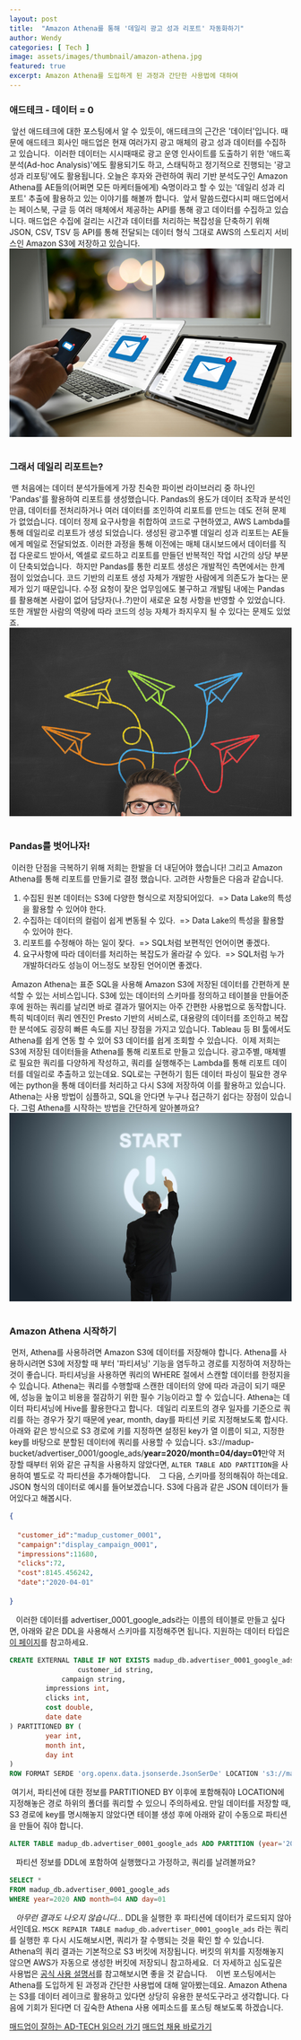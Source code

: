 ```yaml
---
layout: post
title:  "Amazon Athena를 통해 '데일리 광고 성과 리포트' 자동화하기" 
author: Wendy
categories: [ Tech ]
image: assets/images/thumbnail/amazon-athena.jpg
featured: true
excerpt: Amazon Athena를 도입하게 된 과정과 간단한 사용법에 대하여
---
```


### **애드테크 - 데이터 = 0**
​
앞선 애드테크에 대한 포스팅에서 알 수 있듯이, 애드테크의 근간은 '데이터'입니다. 때문에 애드테크 회사인 매드업은 현재 여러가지 광고 매체의 광고 성과 데이터를 수집하고 있습니다. 
​
이러한 데이터는 시시때때로 광고 운영 인사이트를 도출하기 위한 '애드혹 분석(Ad-hoc Analysis)'에도 활용되기도 하고, 스태틱하고 정기적으로 진행되는 '광고 성과 리포팅'에도 활용됩니다. 오늘은 후자와 관련하여 쿼리 기반 분석도구인 Amazon Athena를 AE들의(어쩌면 모든 마케터들에게) 숙명이라고 할 수 있는 '데일리 성과 리포트' 추출에 활용하고 있는 이야기를 해볼까 합니다.
​
앞서 말씀드렸다시피 매드업에서는 페이스북, 구글 등 여러 매체에서 제공하는 API를 통해 광고 데이터를 수집하고 있습니다. 매드업은 수집에 걸리는 시간과 데이터를 처리하는 복잡성을 단축하기 위해 JSON, CSV, TSV 등 API를 통해 전달되는 데이터 형식 그대로 AWS의 스토리지 서비스인 Amazon S3에 저장하고 있습니다. 
​
​
<img style="display:block;margin:0 auto;" src="../assets/images/amazon-athena/2.jpg">
​
### **그래서 데일리 리포트는?**
​
맨 처음에는 데이터 분석가들에게 가장 친숙한 파이썬 라이브러리 중 하나인 'Pandas'를 활용하여 리포트를 생성했습니다. Pandas의 용도가 데이터 조작과 분석인 만큼, 데이터를 전처리하거나 여러 데이터를 조인하여 리포트를 만드는 데도 전혀 문제가 없었습니다. 데이터 정제 요구사항을 취합하여 코드로 구현하였고, AWS Lambda를 통해 데일리로 리포트가 생성 되었습니다. 생성된 광고주별 데일리 성과 리포트는 AE들에게 메일로 전달되었죠. 이러한 과정을 통해 이전에는 매체 대시보드에서 데이터를 직접 다운로드 받아서, 엑셀로 로드하고 리포트를 만들던 반복적인 작업 시간의 상당 부분이 단축되었습니다. 
​
하지만 Pandas를 통한 리포트 생성은 개발적인 측면에서는 한계점이 있었습니다. 코드 기반의 리포트 생성 자체가 개발한 사람에게 의존도가 높다는 문제가 있기 때문입니다. 수정 요청이 잦은 업무임에도 불구하고 개발팀 내에는 Pandas를 활용해본 사람이 없어 담당자(나..?)만이 새로운 요청 사항을 반영할 수 있었습니다. 또한 개발한 사람의 역량에 따라 코드의 성능 자체가 좌지우지 될 수 있다는 문제도 있었죠. 
​
​
<img style="display:block;margin:0 auto;" src="../assets/images/amazon-athena/3.jpg">
​
### **Pandas를 벗어나자!**
​
이러한 단점을 극복하기 위해 저희는 한발을 더 내딛어야 했습니다! 그리고 Amazon Athena를 통해 리포트를 만들기로 결정 했습니다. 고려한 사항들은 다음과 같습니다.
​
​
​
1. 수집된 원본 데이터는 S3에 다양한 형식으로 저장되어있다. 
​
   => Data Lake의 특성을 활용할 수 있어야 한다.
​
2. 수집하는 데이터의 컬럼이 쉽게 변동될 수 있다. 
​
   => Data Lake의 특성을 활용할 수 있어야 한다.
​
3. 리포트를 수정해야 하는 일이 잦다. 
​
   => SQL처럼 보편적인 언어이면 좋겠다.
​
4. 요구사항에 따라 데이터를 처리하는 복잡도가 올라갈 수 있다. 
​
   => SQL처럼 누가 개발하더라도 성능이 어느정도 보장된 언어이면 좋겠다.
​
 
​
Amazon Athena는 표준 SQL을 사용해 Amazon S3에 저장된 데이터를 간편하게 분석할 수 있는 서비스입니다. S3에 있는 데이터의 스키마를 정의하고 테이블을 만들어준 후에 원하는 쿼리를 날리면 바로 결과가 떨어지는 아주 간편한 사용법으로 동작합니다. 특히 빅데이터 쿼리 엔진인 Presto 기반의 서비스로, 대용량의 데이터를 조인하고 복잡한 분석에도 굉장히 빠른 속도를 지닌 장점을 가지고 있습니다. Tableau 등 BI 툴에서도 Athena를 쉽게 연동 할 수 있어 S3 데이터를 쉽게 조회할 수 있습니다.
​
이제 저희는 S3에 저장된 데이터들을 Athena를 통해 리포트로 만들고 있습니다. 광고주별, 매체별로 필요한 쿼리를 다양하게 작성하고, 쿼리를 실행해주는 Lambda를 통해 리포트 데이터를 데일리로 추출하고 있는데요. SQL로는 구현하기 힘든 데이터 파싱이 필요한 경우에는 python을 통해 데이터를 처리하고 다시 S3에 저장하여 이를 활용하고 있습니다. Athena는 사용 방법이 심플하고, SQL을 안다면 누구나 접근하기 쉽다는 장점이 있습니다. 그럼 Athena를 시작하는 방법을 간단하게 알아볼까요?
​
​
<img style="display:block;margin:0 auto;" src="../assets/images/amazon-athena/4.jpg">
​
### **Amazon Athena 시작하기**
​
먼저, Athena를 사용하려면 Amazon S3에 데이터를 저장해야 합니다. 
​
Athena를 사용하시려면 S3에 저장할 때 부터 '파티셔닝' 기능을 염두하고 경로를 지정하여 저장하는 것이 좋습니다. 파티셔닝을 사용하면 쿼리의 WHERE 절에서 스캔할 데이터를 한정지을 수 있습니다. Athena는 쿼리를 수행할때 스캔한 데이터의 양에 따라 과금이 되기 때문에, 성능을 높이고 비용을 절감하기 위한 필수 기능이라고 할 수 있습니다. Athena는 데이터 파티셔닝에 Hive를 활용한다고 합니다.
​
데일리 리포트의 경우 일자를 기준으로 쿼리를 하는 경우가 잦기 때문에 year, month, day를 파티션 키로 지정해보도록 합시다. 아래와 같은 방식으로 S3 경로에 키를 지정하면 설정된 key가 열 이름이 되고, 지정한 key를 바탕으로 분할된 데이터에 쿼리를 사용할 수 있습니다.
​
s3://madup-bucket/advertiser_0001/google_ads/**year=2020/month=04/day=01**
​
만약 저장할 때부터 위와 같은 규칙을 사용하지 않았다면, `ALTER TABLE ADD PARTITION`을 사용하여 별도로 각 파티션을 추가해야합니다. 
​
​
​
그 다음, 스키마를 정의해줘야 하는데요.  JSON 형식의 데이터로 예시를 들어보겠습니다. S3에 다음과 같은 JSON 데이터가 들어있다고 해봅시다.
​
```json
{
​
  "customer_id":"madup_customer_0001",
  "campaign":"display_campaign_0001",
  "impressions":11680,
  "clicks":72,
  "cost":8145.456242,
  "date":"2020-04-01"
​
}
```
​
​
​
이러한 데이터를 advertiser_0001_google_ads라는 이름의 테이블로 만들고 싶다면, 아래와 같은 DDL을 사용해서 스키마를 지정해주면 됩니다. 지원하는 데이터 타입은 [이 페이지](https://docs.aws.amazon.com/ko_kr/athena/latest/ug/data-types.html)를 참고하세요.
​
```SQL
CREATE EXTERNAL TABLE IF NOT EXISTS madup_db.advertiser_0001_google_ads (
				 customer_id string,
  			 campaign string,
         impressions int,
         clicks int,
         cost double,
         date date 
) PARTITIONED BY (
         year int,
         month int,
         day int
) 
ROW FORMAT SERDE 'org.openx.data.jsonserde.JsonSerDe' LOCATION 's3://madup-bucket/advertiser_0001/google_ads/' TBLPROPERTIES ('has_encrypted_data'='false')
```
​
여기서, 파티션에 대한 정보를 PARTITIONED BY 이후에 포함해줘야 LOCATION에 지정해놓은 경로 하위의 폴더를 쿼리할 수 있으니 주의하세요. 
​
만일 데이터를 저장할 때, S3 경로에 key를 명시해놓지 않았다면 테이블 생성 후에 아래와 같이 수동으로 파티션을 만들어 줘야 합니다.
​
```SQL
ALTER TABLE madup_db.advertiser_0001_google_ads ADD PARTITION (year='2020',month='04',day='01') LOCATION 's3://madup-bucket/advertiser_0001/google_ads/2020/04/01'
```
​
​
​
파티션 정보를 DDL에 포함하여 실행했다고 가정하고, 쿼리를 날려볼까요? 
​
```SQL
SELECT *
FROM madup_db.advertiser_0001_google_ads
WHERE year=2020 AND month=04 AND day=01
```
​
​
​
*아무런 결과도 나오지 않습니다...* DDL을 실행한 후 파티션에 데이터가 로드되지 않아서인데요. `MSCK REPAIR TABLE madup_db.advertiser_0001_google_ads` 라는 쿼리를 실행한 후 다시 시도해보시면, 쿼리가 잘 수행되는 것을 확인 할 수 있습니다. 
​
Athena의 쿼리 결과는 기본적으로 S3 버킷에 저장됩니다. 버킷의 위치를 지정해놓지 않으면 AWS가 자동으로 생성한 버킷에 저장되니 참고하세요. 
​
더 자세하고 심도깊은 사용법은 [공식 사용 설명서](https://docs.aws.amazon.com/ko_kr/athena/latest/ug/what-is.html)를 참고해보시면 좋을 것 같습니다.
​
​
​
이번 포스팅에서는 Athena를 도입하게 된 과정과 간단한 사용법에 대해 알아봤는데요. Amazon Athena는 S3를 데이터 레이크로 활용하고 있다면 상당히 유용한 분석도구라고 생각합니다. 다음에 기회가 된다면 더 깊숙한 Athena 사용 에피소드를 포스팅 해보도록 하겠습니다.
​
<br/>

[매드업이 잘하는 AD-TECH 읽으러 가기][ad-tech]
[매드업 채용 바로가기][madup]

[madup]: <https://www.notion.so/maduphr/f5cafd7a9ab645889a843dcb2bc8605e>
[ad-tech]: <https://tech.madup.com/madup-adtech-1/>
